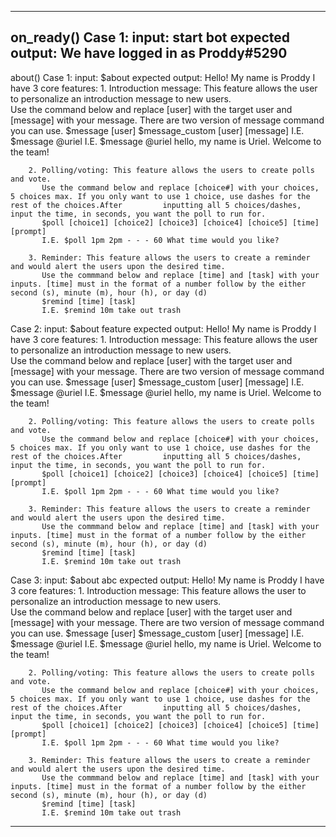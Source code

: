 --------------------------------------------------------------------------
on_ready()
Case 1:
    input: start bot
    expected output: We have logged in as Proddy#5290
--------------------------------------------------------------------------
about()
Case 1:
    input: $about
    expected output: Hello! My name is Proddy I have 3 core features:
        1. Introduction message: This feature allows the user to personalize an introduction message to new users.    
           Use the command below and replace [user] with the target user and [message] with your message. There are two version of message command you can use.
           $message [user]
           $message_custom [user] [message]
           I.E. $message @uriel
           I.E. $message @uriel hello, my name is Uriel. Welcome to the team!

        2. Polling/voting: This feature allows the users to create polls and vote.    
           Use the command below and replace [choice#] with your choices, 5 choices max. If you only want to use 1 choice, use dashes for the rest of the choices.After         inputting all 5 choices/dashes, input the time, in seconds, you want the poll to run for.
           $poll [choice1] [choice2] [choice3] [choice4] [choice5] [time] [prompt]
           I.E. $poll 1pm 2pm - - - 60 What time would you like?

        3. Reminder: This feature allows the users to create a reminder and would alert the users upon the desired time.    
           Use the commmand below and replace [time] and [task] with your inputs. [time] must in the format of a number follow by the either second (s), minute (m), hour (h), or day (d)
           $remind [time] [task]
           I.E. $remind 10m take out trash
           
Case 2:
    input: $about feature
    expected output: Hello! My name is Proddy I have 3 core features:
        1. Introduction message: This feature allows the user to personalize an introduction message to new users.    
           Use the command below and replace [user] with the target user and [message] with your message. There are two version of message command you can use.
           $message [user]
           $message_custom [user] [message]
           I.E. $message @uriel
           I.E. $message @uriel hello, my name is Uriel. Welcome to the team!

        2. Polling/voting: This feature allows the users to create polls and vote.    
           Use the command below and replace [choice#] with your choices, 5 choices max. If you only want to use 1 choice, use dashes for the rest of the choices.After         inputting all 5 choices/dashes, input the time, in seconds, you want the poll to run for.
           $poll [choice1] [choice2] [choice3] [choice4] [choice5] [time] [prompt]
           I.E. $poll 1pm 2pm - - - 60 What time would you like?

        3. Reminder: This feature allows the users to create a reminder and would alert the users upon the desired time.    
           Use the commmand below and replace [time] and [task] with your inputs. [time] must in the format of a number follow by the either second (s), minute (m), hour (h), or day (d)
           $remind [time] [task]
           I.E. $remind 10m take out trash

Case 3:
    input: $about abc
    expected output: Hello! My name is Proddy I have 3 core features:
        1. Introduction message: This feature allows the user to personalize an introduction message to new users.    
           Use the command below and replace [user] with the target user and [message] with your message. There are two version of message command you can use.
           $message [user]
           $message_custom [user] [message]
           I.E. $message @uriel
           I.E. $message @uriel hello, my name is Uriel. Welcome to the team!

        2. Polling/voting: This feature allows the users to create polls and vote.    
           Use the command below and replace [choice#] with your choices, 5 choices max. If you only want to use 1 choice, use dashes for the rest of the choices.After         inputting all 5 choices/dashes, input the time, in seconds, you want the poll to run for.
           $poll [choice1] [choice2] [choice3] [choice4] [choice5] [time] [prompt]
           I.E. $poll 1pm 2pm - - - 60 What time would you like?

        3. Reminder: This feature allows the users to create a reminder and would alert the users upon the desired time.    
           Use the commmand below and replace [time] and [task] with your inputs. [time] must in the format of a number follow by the either second (s), minute (m), hour (h), or day (d)
           $remind [time] [task]
           I.E. $remind 10m take out trash
--------------------------------------------------------------------------

